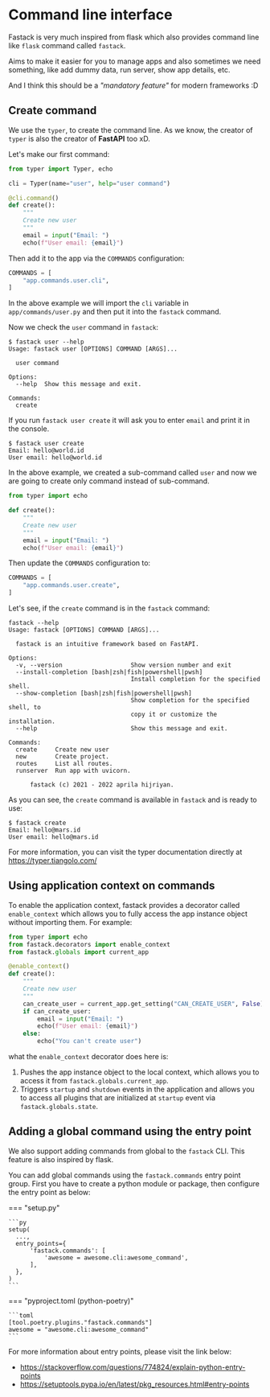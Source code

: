 # Command line interface

Fastack is very much inspired from flask which also provides command line like `flask` command called `fastack`.

Aims to make it easier for you to manage apps and also sometimes we need something, like add dummy data, run server, show app details, etc.

And I think this should be a *"mandatory feature"* for modern frameworks :D

## Create command

We use the `typer`, to create the command line. As we know, the creator of `typer` is also the creator of **FastAPI** too xD.

Let's make our first command:

```py title="app/commands/user.py"
from typer import Typer, echo

cli = Typer(name="user", help="user command")

@cli.command()
def create():
    """
    Create new user
    """
    email = input("Email: ")
    echo(f"User email: {email}")
```

Then add it to the app via the ``COMMANDS`` configuration:

```py
COMMANDS = [
    "app.commands.user.cli",
]
```

In the above example we will import the `cli` variable in `app/commands/user.py` and then put it into the `fastack` command.

Now we check the `user` command in `fastack`:

```
$ fastack user --help
Usage: fastack user [OPTIONS] COMMAND [ARGS]...

  user command

Options:
  --help  Show this message and exit.

Commands:
  create
```

If you run `fastack user create` it will ask you to enter `email` and print it in the console.

```
$ fastack user create
Email: hello@world.id
User email: hello@world.id
```

In the above example, we created a sub-command called `user` and now we are going to create only command instead of sub-command.

```py title="app/commands/user.py"
from typer import echo

def create():
    """
    Create new user
    """
    email = input("Email: ")
    echo(f"User email: {email}")
```

Then update the `COMMANDS` configuration to:

```py
COMMANDS = [
    "app.commands.user.create",
]
```

Let's see, if the `create` command is in the `fastack` command:

```
fastack --help
Usage: fastack [OPTIONS] COMMAND [ARGS]...

  fastack is an intuitive framework based on FastAPI.

Options:
  -v, --version                   Show version number and exit
  --install-completion [bash|zsh|fish|powershell|pwsh]
                                  Install completion for the specified shell.
  --show-completion [bash|zsh|fish|powershell|pwsh]
                                  Show completion for the specified shell, to
                                  copy it or customize the installation.
  --help                          Show this message and exit.

Commands:
  create     Create new user
  new        Create project.
  routes     List all routes.
  runserver  Run app with uvicorn.

      fastack (c) 2021 - 2022 aprila hijriyan.
```

As you can see, the `create` command is available in `fastack` and is ready to use:

```
$ fastack create
Email: hello@mars.id
User email: hello@mars.id
```

For more information, you can visit the typer documentation directly at https://typer.tiangolo.com/


## Using application context on commands

To enable the application context, fastack provides a decorator called `enable_context` which allows you to fully access the app instance object without importing them. For example:

```py
from typer import echo
from fastack.decorators import enable_context
from fastack.globals import current_app

@enable_context()
def create():
    """
    Create new user
    """
    can_create_user = current_app.get_setting("CAN_CREATE_USER", False)
    if can_create_user:
        email = input("Email: ")
        echo(f"User email: {email}")
    else:
        echo("You can't create user")
```

what the `enable_context` decorator does here is:

1. Pushes the app instance object to the local context, which allows you to access it from `fastack.globals.current_app`.
2. Triggers `startup` and `shutdown` events in the application and allows you to access all plugins that are initialized at `startup` event via `fastack.globals.state`.


## Adding a global command using the entry point

We also support adding commands from global to the `fastack` CLI. This feature is also inspired by flask.

You can add global commands using the `fastack.commands` entry point group. First you have to create a python module or package, then configure the entry point as below:

=== "setup.py"

    ```py
    setup(
      ...,
      entry_points={
          'fastack.commands': [
              'awesome = awesome.cli:awesome_command',
          ],
      },
    )
    ```

=== "pyproject.toml (python-poetry)"

    ```toml
    [tool.poetry.plugins."fastack.commands"]
    awesome = "awesome.cli:awesome_command"
    ```

For more information about entry points, please visit the link below:

* https://stackoverflow.com/questions/774824/explain-python-entry-points
* https://setuptools.pypa.io/en/latest/pkg_resources.html#entry-points
